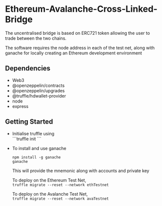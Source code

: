 # Ethereum-Avalanche-Cross-Linked-Bridge

<p>The uncentralised bridge is based on ERC721 token allowing the user to trade between the two chains.</p>
<p>
  The software requires the node address in each of the test net, along with ganache for locally creating an Ethereum development environment
  </p>

<h2><strong>Dependencies</strong></h2>
<ul>
  <li>Web3</li>
  <li>@openzeppelin/contracts</li>
  <li>@openzeppelin/upgrades</li>
  <li>@truffle/hdwallet-provider</li>
  <li>node</li>
  <li>express</li>
 </ul>
 
 
 <h2><strong>Getting Started</strong></h2>
 <ul>
 
 <li>Initialise truffle using
 <br>
 ```truffle init ```<li>
 
 To install and use ganache
 <br>
  ```
  npm install -g ganache
  ganache
  
  ```
   
 This will provide the mnemonic along with accounts and private key
 
 To deploy on the Ethereum Test Net, 
 <br>
 ```truffle migrate --reset --network ethTestnet```
 
 To deploy on the Avalanche Test Net,
 <br>
 ```truffle migrate --reset --network avaTestnet```
  
  <ul>
  
